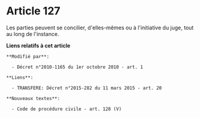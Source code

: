 # Article 127

Les parties peuvent se concilier, d'elles-mêmes ou à l'initiative du juge, tout au long de l'instance.

**Liens relatifs à cet article**

	**Modifié par**:

	  - Décret n°2010-1165 du 1er octobre 2010 - art. 1

	**Liens**:

	  - TRANSFERE: Décret n°2015-282 du 11 mars 2015 - art. 20

	**Nouveaux textes**:

	  - Code de procédure civile - art. 128 (V)
